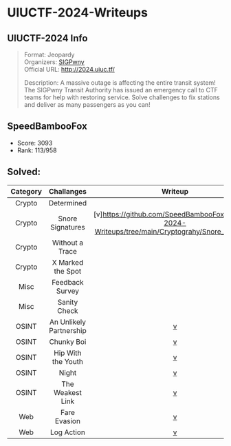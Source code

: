 # UIUCTF-2024-Writeups

## UIUCTF-2024 Info

> Format: Jeopardy  
> Organizers: [SIGPwny](https://ctftime.org/team/27763)  
> Official URL: http://2024.uiuc.tf/
>
> Description: A massive outage is affecting the entire transit system! The SIGPwny Transit Authority has issued an emergency call to CTF teams for help with restoring service. Solve challenges to fix stations and deliver as many passengers as you can!

## SpeedBambooFox

- Score: 3093
- Rank: 113/958

## Solved:

| Category |       Challanges        |                                             Writeup                                             |
| :------: | :---------------------: | :---------------------------------------------------------------------------------------------: |
|  Crypto  |       Determined        |                                                                                                 |
|  Crypto  |    Snore Signatures     | [v]https://github.com/SpeedBambooFox/UIUCTF-2024-Writeups/tree/main/Cryptograhy/Snore_Signature |
|  Crypto  |     Without a Trace     |                                                                                                 |
|  Crypto  |    X Marked the Spot    |                                                                                                 |
|   Misc   |     Feedback Survey     |                                                                                                 |
|   Misc   |      Sanity Check       |                                                                                                 |
|  OSINT   | An Unlikely Partnership |   [v](https://github.com/SpeedBambooFox/UIUCTF-2024-Writeups/tree/main/ONIST/UIUC-Chan_Suite)   |
|  OSINT   |       Chunky Boi        |  [v](https://github.com/SpeedBambooFox/UIUCTF-2024-Writeups/tree/main/ONIST/Geoguesser-Suite)   |
|  OSINT   |   Hip With the Youth    |   [v](https://github.com/SpeedBambooFox/UIUCTF-2024-Writeups/tree/main/ONIST/UIUC-Chan_Suite)   |
|  OSINT   |          Night          |  [v](https://github.com/SpeedBambooFox/UIUCTF-2024-Writeups/tree/main/ONIST/Geoguesser-Suite)   |
|  OSINT   |    The Weakest Link     |   [v](https://github.com/SpeedBambooFox/UIUCTF-2024-Writeups/tree/main/ONIST/UIUC-Chan_Suite)   |
|   Web    |      Fare Evasion       |     [v](https://github.com/SpeedBambooFox/UIUCTF-2024-Writeups/tree/main/WEB/Fare_Envation)     |
|   Web    |       Log Action        |      [v](https://github.com/SpeedBambooFox/UIUCTF-2024-Writeups/tree/main/WEB/Log_Action)       |
